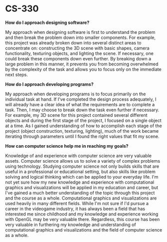# CS-330

**How do I approach designing software?**  
  
My approach when designing software is first to understand the problem and then break the problem down into smaller components. For example, this project was already broken down into several distinct areas to concentrate on: constructing the 3D scene with basic shapes, camera functionality, texturing objects, and lighting the scene. If necessary, one could break these components down even further. By breaking down a large problem in this manner, it prevents you from becoming overwhelmed by the complexity of the task and allows you to focus only on the immediate next steps. 

**How do I approach developing programs?**  

My approach when developing programs is to focus primarily on the individual task at hand. If I've completed the design process adequately, I will already have a clear idea of what the requirements are to complete a task. Then, I may choose to break down the task even further if necessary. For example, my 3D scene for this project contained several different objects and during the first stage of the project, I focused on a single object at a time. As I gained understanding of how to accomplish each stage of the project (object construction, texturing, lighting), much of the work became iterating through parameters until I found the right values that fit my scene. 

**How can computer science help me in reaching my goals?**  

Knowledge of and experience with computer science are very valuable assets. Computer science allows us to solve a variety of complex problems using technology. Studying computer science not only builds skills that are useful in a professional or educational setting, but also skills like problem solving and logical thinking which can be applied to your everyday life. I'm not yet sure how my new knowledge and experience with computational graphics and visualizations will be applied in my education and career, but I've gained a much better understanding of the topic through this project and the course as a whole. Computational graphics and visualizations are used heavily in many different fields. While I'm not sure if I'd pursue a career in the videogame industry, it has always been a field that has interested me since childhood and my knowledge and experience working with OpenGL may be very valuable there. Regardless, this course has been very valuable in furthering my knowledge and understanding of computational graphics and visualizations and the field of computer science as a whole.
